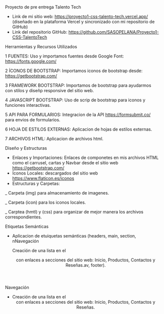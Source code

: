 Proyecto de pre entrega Talento Tech

* Link de mi sitio web: https://proyecto1-css-talento-tech.vercel.app/ (diseñado en la plataforma Vercel y sincronizado con mi repositorio de GitHub)
* Link del repositorio GitHub: https://github.com/SASOPELANA/Proyecto1-CSS-TalentoTech

Herramientas y Recursos Utilizados

1 FUENTES: Uso y importamos fuentes desde Google Font: https://fonts.google.com/

2 ÍCONOS DE BOOTSTRAP: Importamos iconos de bootstrap desde: https://getbootstrap.com/ 

3 FRAMEWORK BOOTSTRAP: Importamos de bootstrap para ayudarmos con stilos y diseñp responsive del sitio web.

4 JAVASCRIPT BOOTSTRAP: Uso de scrip de bootstrap para iconos y funciones interactivas.

5 API PARA FORMULARIOS: Integracion de la API https://formsubmit.co/  para envios de formularios.

6 HOJA DE ESTILOS EXTERNAS: Aplicacion de hojas de estilos externas.

7 ARCHIVOS HTML: Aplicacion de archivos html.


Diseño y Estructuras

* Enlaces y Importaciones: Enlaces de componetes en mis archivos HTML como el carrusel, cartas y Navbar desde el sitio web https://getbootstrap.com/ 
* Íconos Locales: descargados del sitio web https://www.flaticon.es/iconos
* Estructuras y Carpetas:

_ Carpeta (img) para almacenamiento de imagenes.

_ Carpeta (icon) para los iconos locales.

_ Carptea (hmtl) y (css) para organizar de mejor manera los archivos correspondientes.

Etiquetas Semánticas
* Aplicacion de etuiquetas semánticas (headers, main, section, nNavegación

    Creación de una lista en el <header> con enlaces a secciones del sitio web: Inicio, Productos, Contactos y Reseñas.av, footer).

Navegación
* Creación de una lista en el <header> con enlaces a secciones del sitio web: Inicio, Productos, Contactos y Reseñas.
